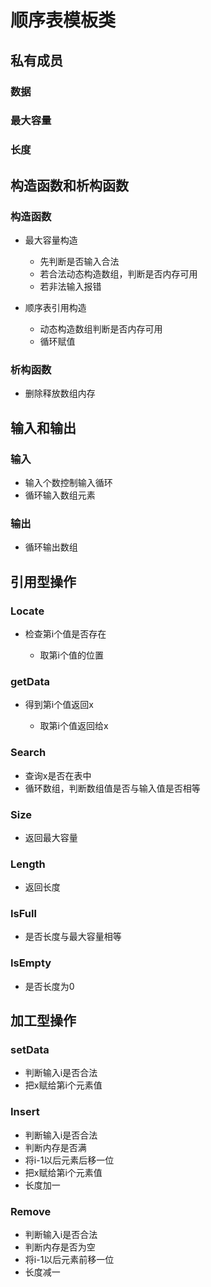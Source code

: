 # 顺序表模板类

## 私有成员

### 数据

### 最大容量

### 长度

## 构造函数和析构函数

### 构造函数

- 最大容量构造

	- 先判断是否输入合法
	- 若合法动态构造数组，判断是否内存可用
	- 若非法输入报错

- 顺序表引用构造

	- 动态构造数组判断是否内存可用
	- 循环赋值

### 析构函数

- 删除释放数组内存

## 输入和输出

### 输入

- 输入个数控制输入循环
- 循环输入数组元素

### 输出

- 循环输出数组

## 引用型操作

### Locate

- 检查第i个值是否存在

	- 取第i个值的位置

### getData

- 得到第i个值返回x

	- 取第i个值返回给x

### Search

- 查询x是否在表中
- 循环数组，判断数组值是否与输入值是否相等

### Size

- 返回最大容量

### Length

- 返回长度

### IsFull

- 是否长度与最大容量相等

### IsEmpty

- 是否长度为0

## 加工型操作

### setData

- 判断输入i是否合法
- 把x赋给第i个元素值

### Insert

- 判断输入i是否合法
- 判断内存是否满
- 将i-1以后元素后移一位
- 把x赋给第i个元素值
- 长度加一

### Remove

- 判断输入i是否合法
- 判断内存是否为空
- 将i-1以后元素前移一位
- 长度减一


